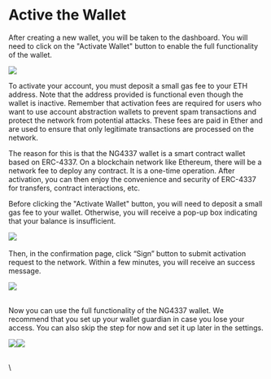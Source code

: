 # Active the Wallet

After creating a new wallet, you will be taken to the dashboard. You will need to click on the "Activate Wallet" button to enable the full functionality of the wallet.

![](https://lh3.googleusercontent.com/mM25jF7PpSvezO7DK4La49CoSmM6SbuKa\_0XTDAy2hQvp\_VxeM9-E3ht5UKE7K6g67qcHkkEfk5JSJp7qSoaKJIswQqfUpF-IP1ng5eDOJ3GewPEUcB8ggsPdTqfRwfbYCNB\_W4Dup2ugkyw6guJ7kQ)

To activate your account, you must deposit a small gas fee to your ETH address. Note that the address provided is functional even though the wallet is inactive. Remember that activation fees are required for users who want to use account abstraction wallets to prevent spam transactions and protect the network from potential attacks. These fees are paid in Ether and are used to ensure that only legitimate transactions are processed on the network.

The reason for this is that the NG4337 wallet is a smart contract wallet based on ERC-4337. On a blockchain network like Ethereum, there will be a network fee to deploy any contract. It is a one-time operation. After activation, you can then enjoy the convenience and security of ERC-4337 for transfers, contract interactions, etc.

Before clicking the "Activate Wallet" button,  you will need to deposit a small gas fee to your wallet. Otherwise, you will receive a pop-up box indicating that your balance is insufficient.

![](https://lh4.googleusercontent.com/8BerENXEhUEs3BVTiC8JA5G0QoLI6aSKsj-Iak6ARP3bgtTeNEk4fmoPf8Vi\_GsDR5Bn0tlV6mjRwt2LRkeYTzLLW6z835BtwwkHErPYCnptbPZ8cI937pZ5Lrc8w0Z4a8dI-z0Yx-cQtBzeZkjBpRY)\
\
Then, in the confirmation page, click “Sign” button to submit activation request to the network. Within a few minutes, you will receive an success message.

![](https://lh4.googleusercontent.com/sPOoQhoMb5rDIq2-q9zdRhu8yYtWzEA41AggxtAIN7JSHaMY28eCwdZmVcBXeVVzNsscT6frHwYLsZrISNP1enUlcNreZog3sIAcIinxZOvOSK5DoU3ch-GMGipYnjMF4zDWhPNGTvpixJxqek1u2ec)

\
Now you can use the full functionality of the NG4337 wallet. We recommend that you set up your wallet guardian in case you lose your access. You can also skip the step for now and set it up later in the settings.

![](https://lh6.googleusercontent.com/YDgMX\_7FcR1r7wIdfXkskz8ABsCMVlw7v4j06\_YVaX2xKhikFd6ZrWRXxNI1bP\_PqEMQr9mg\_M0oo0gCQ6TkNwlRxCiaAPkwj4bZ-x5qWlx9VzdiD09uxqPFTNpc4cMCEIn2sGFiN-bffJEQFAkfN9E)![](https://lh6.googleusercontent.com/lhsUc67RNUynqGM2SOI5s64NVVfditbaY1IA0HawThco--6jPpjfdC2mCZuT3UcH94K9r9qC\_poGkY3gq5ara2L9CxDJMjg2Ex\_Oq5E6i150t12DhDWyvAH6mR7R6SCb0JsLcfTDvYnqSZAZTELUGMw)

\
\

